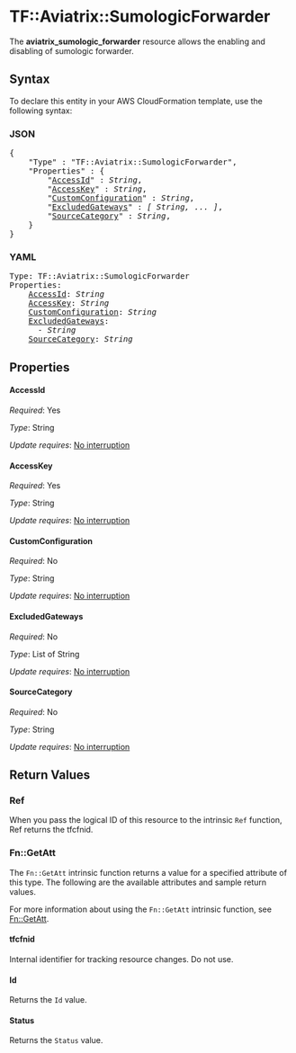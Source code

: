 # TF::Aviatrix::SumologicForwarder

The **aviatrix_sumologic_forwarder** resource allows the enabling and disabling of sumologic forwarder.

## Syntax

To declare this entity in your AWS CloudFormation template, use the following syntax:

### JSON

<pre>
{
    "Type" : "TF::Aviatrix::SumologicForwarder",
    "Properties" : {
        "<a href="#accessid" title="AccessId">AccessId</a>" : <i>String</i>,
        "<a href="#accesskey" title="AccessKey">AccessKey</a>" : <i>String</i>,
        "<a href="#customconfiguration" title="CustomConfiguration">CustomConfiguration</a>" : <i>String</i>,
        "<a href="#excludedgateways" title="ExcludedGateways">ExcludedGateways</a>" : <i>[ String, ... ]</i>,
        "<a href="#sourcecategory" title="SourceCategory">SourceCategory</a>" : <i>String</i>,
    }
}
</pre>

### YAML

<pre>
Type: TF::Aviatrix::SumologicForwarder
Properties:
    <a href="#accessid" title="AccessId">AccessId</a>: <i>String</i>
    <a href="#accesskey" title="AccessKey">AccessKey</a>: <i>String</i>
    <a href="#customconfiguration" title="CustomConfiguration">CustomConfiguration</a>: <i>String</i>
    <a href="#excludedgateways" title="ExcludedGateways">ExcludedGateways</a>: <i>
      - String</i>
    <a href="#sourcecategory" title="SourceCategory">SourceCategory</a>: <i>String</i>
</pre>

## Properties

#### AccessId

_Required_: Yes

_Type_: String

_Update requires_: [No interruption](https://docs.aws.amazon.com/AWSCloudFormation/latest/UserGuide/using-cfn-updating-stacks-update-behaviors.html#update-no-interrupt)

#### AccessKey

_Required_: Yes

_Type_: String

_Update requires_: [No interruption](https://docs.aws.amazon.com/AWSCloudFormation/latest/UserGuide/using-cfn-updating-stacks-update-behaviors.html#update-no-interrupt)

#### CustomConfiguration

_Required_: No

_Type_: String

_Update requires_: [No interruption](https://docs.aws.amazon.com/AWSCloudFormation/latest/UserGuide/using-cfn-updating-stacks-update-behaviors.html#update-no-interrupt)

#### ExcludedGateways

_Required_: No

_Type_: List of String

_Update requires_: [No interruption](https://docs.aws.amazon.com/AWSCloudFormation/latest/UserGuide/using-cfn-updating-stacks-update-behaviors.html#update-no-interrupt)

#### SourceCategory

_Required_: No

_Type_: String

_Update requires_: [No interruption](https://docs.aws.amazon.com/AWSCloudFormation/latest/UserGuide/using-cfn-updating-stacks-update-behaviors.html#update-no-interrupt)

## Return Values

### Ref

When you pass the logical ID of this resource to the intrinsic `Ref` function, Ref returns the tfcfnid.

### Fn::GetAtt

The `Fn::GetAtt` intrinsic function returns a value for a specified attribute of this type. The following are the available attributes and sample return values.

For more information about using the `Fn::GetAtt` intrinsic function, see [Fn::GetAtt](https://docs.aws.amazon.com/AWSCloudFormation/latest/UserGuide/intrinsic-function-reference-getatt.html).

#### tfcfnid

Internal identifier for tracking resource changes. Do not use.

#### Id

Returns the <code>Id</code> value.

#### Status

Returns the <code>Status</code> value.

